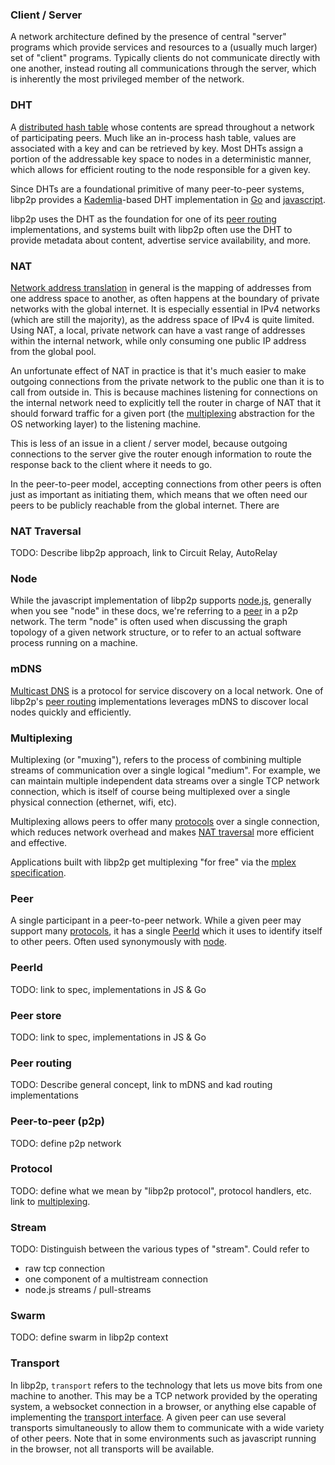 ### Client / Server

A network architecture defined by the presence of central "server" programs which provide services and resources to a (usually much larger) set of "client" programs.  Typically clients do not communicate directly with one another, instead routing all communications through the server, which is inherently the most privileged member of the network.

### DHT

A [distributed hash table](https://en.wikipedia.org/wiki/Distributed_hash_table) whose contents are spread throughout a network of participating peers. Much like an in-process hash table, values are associated with a key and can be retrieved by key. Most DHTs assign a portion of the addressable key space to nodes in a deterministic manner, which allows for efficient routing to the node responsible for a given key.

Since DHTs are a foundational primitive of many peer-to-peer systems, libp2p provides a [Kademlia](https://en.wikipedia.org/wiki/Kademlia)-based DHT implementation in [Go](https://github.com/libp2p/go-libp2p-kad-dht) and [javascript](https://github.com/libp2p/js-libp2p-kad-dht).

libp2p uses the DHT as the foundation for one of its [peer routing](#peer-routing) implementations, and systems built with libp2p often use the DHT to provide metadata about content, advertise service availability, and more.

### NAT

[Network address translation](https://en.wikipedia.org/wiki/Network_address_translation) in general is the mapping of addresses from one address space to another, as often happens at the boundary of private networks with the global internet. It is especially essential in IPv4 networks (which are still the majority), as the address space of IPv4 is quite limited. Using NAT, a local, private network can have a vast range of addresses within the internal network, while only consuming one public IP address from the global pool.

An unfortunate effect of NAT in practice is that it's much easier to make outgoing connections from the private network to the public one than it is to call from outside in.  This is because machines listening for connections on the internal network need to explicitly tell the router in charge of NAT that it should forward traffic for a given port (the [multiplexing](#multiplexing) abstraction for the OS networking layer) to the listening machine.

This is less of an issue in a client / server model, because outgoing connections to the server give the router enough information to route the response back to the client where it needs to go.

In the peer-to-peer model, accepting connections from other peers is often just as important as initiating them, which means that we often need our peers to be publicly reachable from the global internet. There are

### NAT Traversal

TODO: Describe libp2p approach, link to Circuit Relay, AutoRelay

### Node

While the javascript implementation of libp2p supports [node.js](https://nodejs.org), generally when you see "node" in these docs, we're referring to a [peer](#peer) in a p2p network. The term "node" is often used when discussing the graph topology of a given network structure, or to refer to an actual software process running on a machine.

### mDNS

[Multicast DNS](https://en.wikipedia.org/wiki/Multicast_DNS) is a protocol for service discovery on a local network.  One of libp2p's [peer routing](#peer-routing) implementations leverages mDNS to discover local nodes quickly and efficiently.

### Multiplexing

Multiplexing (or "muxing"), refers to the process of combining multiple streams of communication over a single logical "medium".  For example, we can maintain multiple independent data streams over a single TCP network connection, which is itself of course being multiplexed over a single physical connection (ethernet, wifi, etc).

Multiplexing allows peers to offer many [protocols](#protocol) over a single connection, which reduces network overhead and makes [NAT traversal](#nat-traversal) more efficient and effective.

Applications built with libp2p get multiplexing "for free" via the [mplex specification](https://github.com/libp2p/specs/tree/master/mplex).

### Peer

A single participant in a peer-to-peer network. While a given peer may support many [protocols](#protocol), it has a single [PeerId](#peerid) which it uses to identify itself to other peers. Often used synonymously with [node](#node).

### PeerId

TODO: link to spec, implementations in JS & Go

### Peer store

TODO: link to spec, implementations in JS & Go

### Peer routing

TODO: Describe general concept, link to mDNS and kad routing implementations

### Peer-to-peer (p2p)

TODO: define p2p network

### Protocol

TODO: define what we mean by "libp2p protocol", protocol handlers, etc. link to [multiplexing](#multiplexing).

### Stream

TODO: Distinguish between the various types of "stream".  Could refer to

- raw tcp connection
- one component of a multistream connection
- node.js streams / pull-streams

### Swarm

TODO: define swarm in libp2p context

### Transport

In libp2p, `transport` refers to the technology that lets us move bits from one machine to another. This may be a TCP network provided by the operating system, a websocket connection in a browser, or anything else capable of implementing the [transport interface](https://github.com/libp2p/interface-transport).  A given peer can use several transports simultaneously to allow them to communicate with a wide variety of other peers.  Note that in some environments such as javascript running in the browser, not all transports will be available.

